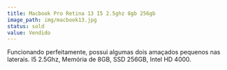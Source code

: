 ```yaml
---
title: Macbook Pro Retina 13 I5 2.5ghz 8gb 256gb
image_path: img/macbook13.jpg
status: sold
value: Vendido
---
```

Funcionando perfeitamente, possui algumas dois amaçados pequenos nas laterais. I5 2.5Ghz, Memória de 8GB, SSD 256GB, Intel HD 4000.
